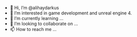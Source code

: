 - 👋 Hi, I’m @alihaydarkus
- 👀 I’m interested in game development and unreal engine 4.
- 🌱 I’m currently learning ...
- 💞️ I’m looking to collaborate on ...
- 📫 How to reach me ...

<!---
alihaydarkus/alihaydarkus is a ✨ special ✨ repository because its `README.md` (this file) appears on your GitHub profile.
You can click the Preview link to take a look at your changes.
--->
